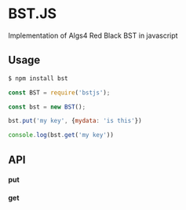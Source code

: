 # BST.JS
Implementation of Algs4 Red Black BST in javascript

## Usage

```bash
$ npm install bst
```

```javascript
const BST = require('bstjs');

const bst = new BST();

bst.put('my key', {mydata: 'is this'})

console.log(bst.get('my key'))
```

## API

#### put

#### get